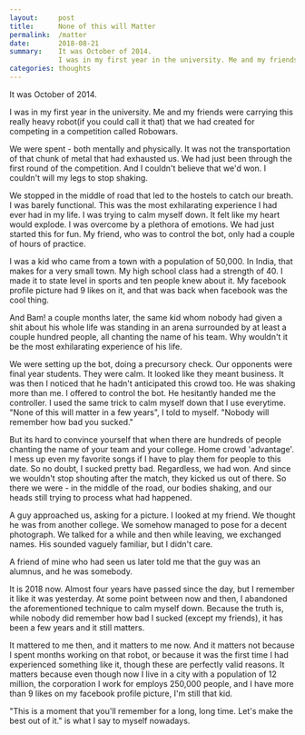 ```yaml
---
layout:     post
title:      None of this will Matter
permalink:  /matter
date:       2018-08-21
summary:    It was October of 2014.
            I was in my first year in the university. Me and my friends were carrying this really heavy...
categories: thoughts
---
```


It was October of 2014.

I was in my first year in the university. Me and my friends were carrying this really heavy robot(if you could call it that) that we had created for competing in a competition called Robowars.

We were spent - both mentally and physically. It was not the transportation of that chunk of metal that had exhausted us. We had just been through the first round of the competition. And I couldn't believe that we'd won. I couldn't will my legs to stop shaking.

We stopped in the middle of road that led to the hostels to catch our breath. I was barely functional. This was the most exhilarating experience I had ever had in my life. I was trying to calm myself down. It felt like my heart would explode. I was overcome by a plethora of emotions. We had just started this for fun. My friend, who was to control the bot, only had a couple of hours of practice.

I was a kid who came from a town with a population of 50,000. In India, that makes for a very small town. My high school class had a strength of 40. I made it to state level in sports and ten people knew about it. My facebook profile picture had 9 likes on it, and that was back when facebook was the cool thing.

And Bam! a couple months later, the same kid whom nobody had given a shit about his whole life was standing in an arena surrounded by at least a couple hundred people, all chanting the name of his team. Why wouldn't it be the most exhilarating experience of his life.

We were setting up the bot, doing a precursory check. Our opponents were final year students. They were calm. It looked like they meant business. It was then I noticed that he hadn't anticipated this crowd too. He was shaking more than me. I offered to control the bot. He hesitantly handed me the controller. I used the same trick to calm myself down that I use everytime. "None of this will matter in a few years", I told to myself. "Nobody will remember how bad you sucked."

But its hard to convince yourself that when there are hundreds of people chanting the name of your team and your college. Home crowd 'advantage'. I mess up even my favorite songs if I have to play them for people to this date. So no doubt, I sucked pretty bad. Regardless, we had won. And since we wouldn't stop shouting after the match, they kicked us out of there. So there we were - in the middle of the road, our bodies shaking, and our heads still trying to process what had happened.

A guy approached us, asking for a picture. I looked at my friend. We thought he was from another college. We somehow managed to pose for a decent photograph. We talked for a while and then while leaving, we exchanged names. His sounded vaguely familiar, but I didn't care.

A friend of mine who had seen us later told me that the guy was an alumnus, and he was somebody.

It is 2018 now. Almost four years have passed since the day, but I remember it like it was yesterday. At some point between now and then, I abandoned the aforementioned technique to calm myself down. Because the truth is, while nobody did remember how bad I sucked (except my friends), it has been a few years and it still matters.

It mattered to me then, and it matters to me now. And it matters not because I spent months working on that robot, or because it was the first time I had experienced something like it, though these are perfectly valid reasons. It matters because even though now I live in a city with a population of 12 million, the corporation I work for employs 250,000 people, and I have more than 9 likes on my facebook profile picture, I'm still that kid.

"This is a moment that you'll remember for a long, long time. Let's make the best out of it." is what I say to myself nowadays.
